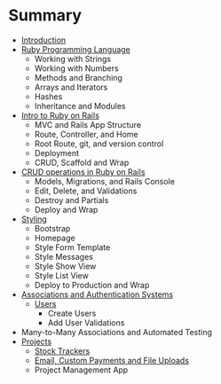 # Summary

* [Introduction](README.md)
* [Ruby Programming Language](ruby-programming-language.md)
    * Working with Strings
    * Working with Numbers
    * Methods and Branching
    * Arrays and Iterators
    * Hashes
    * Inheritance and Modules
* [Intro to Ruby on Rails](intro-to-ruby-on-rails.md)
    * MVC and Rails App Structure
    * Route, Controller, and Home
    * Root Route, git, and version control
    * Deployment
    * CRUD, Scaffold and Wrap
* [CRUD operations in Ruby on Rails](crud-operations-in-ruby-on-rails.md)
    * Models, Migrations, and Rails Console
    * Edit, Delete, and Validations
    * Destroy and Partials
    * Deploy and Wrap
* [Styling](styling.md)
    * Bootstrap
    * Homepage
    * Style Form Template
    * Style Messages
    * Style Show View
    * Style List View
    * Deploy to Production and Wrap
* [Associations and Authentication Systems](associations-and-authentication-systems.md)
    * [Users](users.md)
        * Create Users
        * Add User Validations
* Many-to-Many Associations and Automated Testing
* [Projects](projects.md)
    * [Stock Trackers](stock-trackers.md)
    * [Email, Custom Payments and File Uploads](email-custom-payments-and-file-uploads.md)
    * Project Management App

